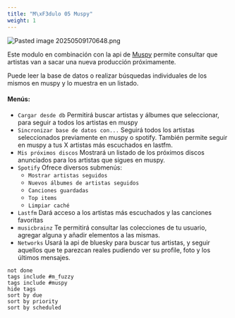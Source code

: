 ```yaml
---
title: "M\xF3dulo 05 Muspy"
weight: 1
---
```


![Pasted image 20250509170648.png](Pasted-image-20250509170648.png)

Este modulo en combinación con la api de [Muspy](https://muspy.com/) permite consultar que artistas van a sacar una nueva producción próximamente.

Puede leer la base de datos o realizar búsquedas individuales de los mismos en muspy  y lo muestra en un listado.

#### Menús:

- `Cargar desde db` Permitirá buscar artistas y álbumes que seleccionar, para seguir a todos los artistas en muspy
- `Sincronizar base de datos con...` Seguirá todos los artistas seleccionados previamente en muspy o spotify. También permite seguir en muspy a tus X artistas más escuchados en lastfm.
- `Mis próximos discos` Mostrará un listado de los próximos discos anunciados para los artistas que sigues en muspy.
- `Spotify` Ofrece diversos submenús:
	- `Mostrar artistas seguidos`
	- `Nuevos álbumes de artistas seguidos`
	- `Canciones guardadas`
	- `Top items`
	- `Limpiar caché`
- `Lastfm` Dará acceso a los artistas más escuchados y las canciones favoritas
- `musicbrainz` Te permitirá consultar las colecciones de tu usuario, agregar alguna y añadir elementos a las mismas.
- `Networks` Usará la api de bluesky para buscar tus artistas, y seguir aquellos que te parezcan reales pudiendo ver su profile, foto y los últimos mensajes.

```tasks
not done
tags include #m_fuzzy
tags include #muspy
hide tags
sort by due
sort by priority
sort by scheduled
```